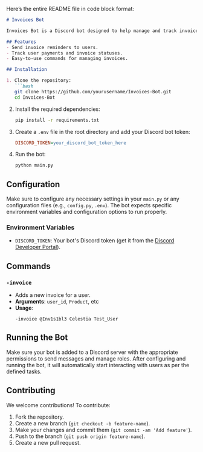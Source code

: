 Here’s the entire README file in code block format:

```markdown
# Invoices Bot

Invoices Bot is a Discord bot designed to help manage and track invoices for your server. It allows administrators to send invoice reminders to users, track their payment status, and much more!

## Features
- Send invoice reminders to users.
- Track user payments and invoice statuses.
- Easy-to-use commands for managing invoices.

## Installation

1. Clone the repository:
   ```bash
   git clone https://github.com/yourusername/Invoices-Bot.git
   cd Invoices-Bot
   ```

2. Install the required dependencies:
   ```bash
   pip install -r requirements.txt
   ```

3. Create a `.env` file in the root directory and add your Discord bot token:
   ```ini
   DISCORD_TOKEN=your_discord_bot_token_here
   ```

4. Run the bot:
   ```bash
   python main.py
   ```

## Configuration

Make sure to configure any necessary settings in your `main.py` or any configuration files (e.g., `config.py`, `.env`). The bot expects specific environment variables and configuration options to run properly.

### Environment Variables
- `DISCORD_TOKEN`: Your bot's Discord token (get it from the [Discord Developer Portal](https://discord.com/developers/applications)).

## Commands

### `-invoice`
- Adds a new invoice for a user.
- **Arguments**: `user_id`, `Product`, etc
- **Usage**:
  ```text
  -invoice @Inv1s1bl3 Celestia Test_User
  ```

## Running the Bot

Make sure your bot is added to a Discord server with the appropriate permissions to send messages and manage roles. After configuring and running the bot, it will automatically start interacting with users as per the defined tasks.

## Contributing

We welcome contributions! To contribute:

1. Fork the repository.
2. Create a new branch (`git checkout -b feature-name`).
3. Make your changes and commit them (`git commit -am 'Add feature'`).
4. Push to the branch (`git push origin feature-name`).
5. Create a new pull request.

